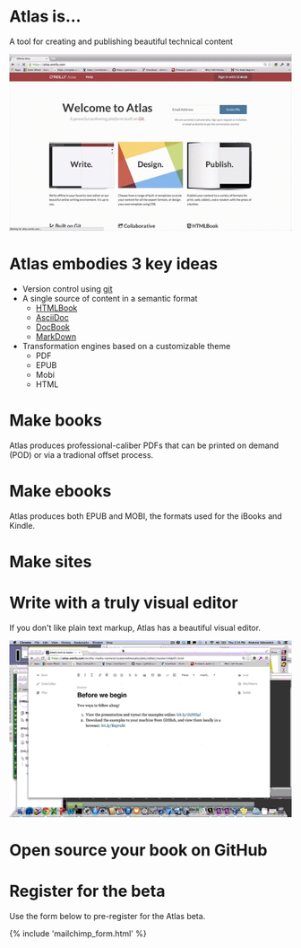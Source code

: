 # Atlas is...

A tool for creating and publishing beautiful technical content

![images/system_intro_optimized.gif](images/system_intro.gif)

# Atlas embodies 3 key ideas
* Version control using [git](http://git-scm.com/)
* A single source of content in a semantic format
  * [HTMLBook](https://github.com/oreillymedia/htmlbook)
  * [AsciiDoc](http://www.methods.co.nz/asciidoc/)
  * [DocBook](http://www.docbook.org/)
  * [MarkDown](http://daringfireball.net/projects/markdown/)
* Transformation engines based on a customizable theme
  * PDF
  * EPUB 
  * Mobi
  * HTML

# Make books

Atlas produces professional-caliber PDFs that can be printed on demand (POD) or via a tradional offset process.

# Make ebooks

Atlas produces both EPUB and MOBI, the formats used for the iBooks and Kindle.

# Make sites



# Write with a truly visual editor

If you don't like plain text markup, Atlas has a beautiful visual editor.

![insert_image_optimized.gif](insert_image_optimized.gif)

# Open source your book on GitHub

# Register for the beta

Use the form below to pre-register for the Atlas beta.

{% include 'mailchimp_form.html' %}


